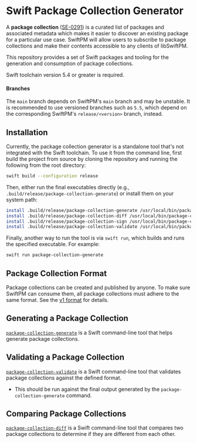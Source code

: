 

# Swift Package Collection Generator

A **package collection** ([SE-0291](https://github.com/apple/swift-evolution/blob/main/proposals/0291-package-collections.md))
is a curated list of packages and associated metadata which makes it easier to discover an existing package for a particular use
case. SwiftPM will allow users to subscribe to package collections and make their contents accessible to any clients of libSwiftPM.

This repository provides a set of Swift packages and tooling for the generation and consumption of package collections.

Swift toolchain version 5.4 or greater is required.

#### Branches

The `main` branch depends on SwiftPM's `main` branch and may be unstable. It is recommended to use versioned branches such as `5.5`, which depend on the corresponding SwiftPM's `release/<version>` branch, instead.


## Installation

Currently, the package collection generator is a standalone tool that's not integrated with the Swift toolchain. To use it from the command line, first build the project from source by cloning the repository and running the following from the root directory:

```zsh
swift build --configuration release
```

Then, either run the final executables directly (e.g., `.build/release/package-collection-generate`) or install them on your system path:

```zsh
install .build/release/package-collection-generate /usr/local/bin/package-collection-generate
install .build/release/package-collection-diff /usr/local/bin/package-collection-diff
install .build/release/package-collection-sign /usr/local/bin/package-collection-sign
install .build/release/package-collection-validate /usr/local/bin/package-collection-validate
```

Finally, another way to run the tool is via `swift run`, which builds and runs the specified executable. For example:

```zsh
swift run package-collection-generate
```

## Package Collection Format

Package collections can be created and published by anyone. To make sure SwiftPM can consume
them, all package collections must adhere to the same format. See the [v1 format](PackageCollectionFormats/v1.md)
for details.

## Generating a Package Collection

[`package-collection-generate`](Sources/PackageCollectionGenerator/README.md) is a Swift
command-line tool that helps generate package collections.

## Validating a Package Collection

[`package-collection-validate`](Sources/PackageCollectionValidator/README.md) is a Swift
command-line tool that validates package collections against the defined format.
- This should be run against the final output generated by the `package-collection-generate` command.

## Comparing Package Collections

[`package-collection-diff`](Sources/PackageCollectionDiff/README.md) is a Swift
command-line tool that compares two package collections to determine if they are different from each other.
